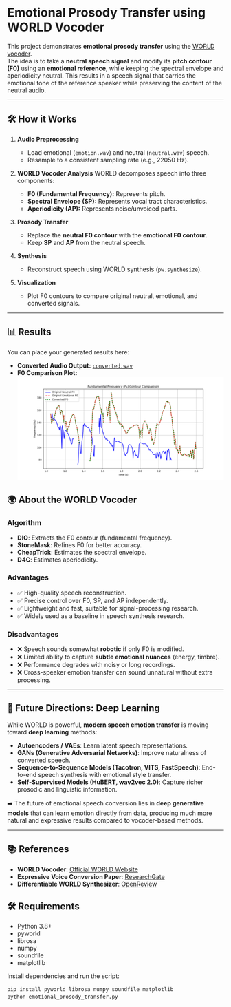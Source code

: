 # Emotional Prosody Transfer using WORLD Vocoder

This project demonstrates **emotional prosody transfer** using the [WORLD vocoder](https://github.com/mmorise/World).  
The idea is to take a **neutral speech signal** and modify its **pitch contour (F0)** using an **emotional reference**, while keeping the spectral envelope and aperiodicity neutral. This results in a speech signal that carries the emotional tone of the reference speaker while preserving the content of the neutral audio.

---

## 🛠️ How it Works

1. **Audio Preprocessing**
   - Load emotional (`emotion.wav`) and neutral (`neutral.wav`) speech.
   - Resample to a consistent sampling rate (e.g., 22050 Hz).

2. **WORLD Vocoder Analysis**
   WORLD decomposes speech into three components:
   - **F0 (Fundamental Frequency):** Represents pitch.
   - **Spectral Envelope (SP):** Represents vocal tract characteristics.
   - **Aperiodicity (AP):** Represents noise/unvoiced parts.

3. **Prosody Transfer**
   - Replace the **neutral F0 contour** with the **emotional F0 contour**.
   - Keep **SP** and **AP** from the neutral speech.

4. **Synthesis**
   - Reconstruct speech using WORLD synthesis (`pw.synthesize`).

5. **Visualization**
   - Plot F0 contours to compare original neutral, emotional, and converted signals.

---

## 📊 Results

You can place your generated results here:

- **Converted Audio Output:** [`converted.wav`](./converted.wav)  
- **F0 Comparison Plot:** ![F0 Plot](./f0_comparison.png)  



## 🌍 About the WORLD Vocoder

### Algorithm
- **DIO**: Extracts the F0 contour (fundamental frequency).
- **StoneMask**: Refines F0 for better accuracy.
- **CheapTrick**: Estimates the spectral envelope.
- **D4C**: Estimates aperiodicity.

### Advantages
- ✅ High-quality speech reconstruction.  
- ✅ Precise control over F0, SP, and AP independently.  
- ✅ Lightweight and fast, suitable for signal-processing research.  
- ✅ Widely used as a baseline in speech synthesis research.  

### Disadvantages
- ❌ Speech sounds somewhat **robotic** if only F0 is modified.  
- ❌ Limited ability to capture **subtle emotional nuances** (energy, timbre).  
- ❌ Performance degrades with noisy or long recordings.  
- ❌ Cross-speaker emotion transfer can sound unnatural without extra processing.  

---

## 🔮 Future Directions: Deep Learning

While WORLD is powerful, **modern speech emotion transfer** is moving toward **deep learning** methods:

- **Autoencoders / VAEs**: Learn latent speech representations.  
- **GANs (Generative Adversarial Networks)**: Improve naturalness of converted speech.  
- **Sequence-to-Sequence Models (Tacotron, VITS, FastSpeech)**: End-to-end speech synthesis with emotional style transfer.  
- **Self-Supervised Models (HuBERT, wav2vec 2.0)**: Capture richer prosodic and linguistic information.  

➡️ The future of emotional speech conversion lies in **deep generative models** that can learn emotion directly from data, producing much more natural and expressive results compared to vocoder-based methods.

---

## 📚 References

- **WORLD Vocoder**: [Official WORLD Website](https://www.isc.meiji.ac.jp/~mmorise/world/english/)
- **Expressive Voice Conversion Paper**: [ResearchGate](https://www.researchgate.net/publication/393696204_Expressive_voice_conversion_enhancing_prosody_and_emotion_consistency)
- **Differentiable WORLD Synthesizer**: [OpenReview](https://openreview.net/forum?id=xJc3PazBwS)


## 🛠️ Requirements

- Python 3.8+
- pyworld
- librosa
- numpy
- soundfile
- matplotlib

Install dependencies and run the script:

```bash
pip install pyworld librosa numpy soundfile matplotlib
python emotional_prosody_transfer.py

